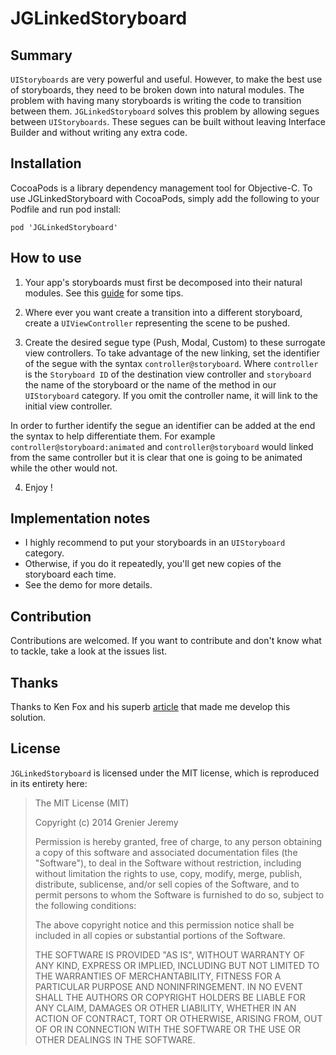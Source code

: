 JGLinkedStoryboard
==================

## Summary

`UIStoryboards` are very powerful and useful. However, to make the best use of storyboards, they need to be broken down into natural modules. The problem with having many storyboards is writing the code to transition between them. `JGLinkedStoryboard` solves this problem by allowing segues between `UIStoryboards`. These segues can be built without leaving Interface Builder and without writing any extra code.

## Installation

CocoaPods is a library dependency management tool for Objective-C. To use JGLinkedStoryboard with CocoaPods, simply add the following to your Podfile and run pod install:

	pod 'JGLinkedStoryboard'


## How to use

1. Your app's storyboards must first be decomposed into their natural modules. See this [guide][1] for some tips.

2. Where ever you want create a transition into a different storyboard, create a `UIViewController` representing the scene to be pushed.

3. Create the desired segue type (Push, Modal, Custom) to these surrogate view controllers. To take advantage of the new linking, set the identifier of the segue with the syntax `controller@storyboard`. Where `controller` is the `Storyboard ID` of the destination view controller and `storyboard` the name of the storyboard or the name of the method in our `UIStoryboard` category. If you omit the controller name, it will link to the initial view controller.

In order to further identify the segue an identifier can be added at the end the syntax to help differentiate them. For example `controller@storyboard:animated` and `controller@storyboard` would linked from the same controller but it is clear that one is going to be animated while the other would not. 

4. Enjoy !


## Implementation notes

* I highly recommend to put your storyboards in an `UIStoryboard` category.
* Otherwise, if you do it repeatedly, you'll get new copies of the storyboard each time.
* See the demo for more details.


## Contribution

Contributions are welcomed. If you want to contribute and don't know what to tackle, take a look at the issues list.

## Thanks
Thanks to Ken Fox and his superb [article][2] that made me develop this solution.

## License

`JGLinkedStoryboard` is licensed under the MIT license, which is reproduced in its entirety here:

>The MIT License (MIT)
>
>Copyright (c) 2014 Grenier Jeremy
>
>Permission is hereby granted, free of charge, to any person obtaining a copy
>of this software and associated documentation files (the "Software"), to deal
>in the Software without restriction, including without limitation the rights
>to use, copy, modify, merge, publish, distribute, sublicense, and/or sell
>copies of the Software, and to permit persons to whom the Software is
>furnished to do so, subject to the following conditions:
>
>The above copyright notice and this permission notice shall be included in all
>copies or substantial portions of the Software.
>
>THE SOFTWARE IS PROVIDED "AS IS", WITHOUT WARRANTY OF ANY KIND, EXPRESS OR
>IMPLIED, INCLUDING BUT NOT LIMITED TO THE WARRANTIES OF MERCHANTABILITY,
>FITNESS FOR A PARTICULAR PURPOSE AND NONINFRINGEMENT. IN NO EVENT SHALL THE
>AUTHORS OR COPYRIGHT HOLDERS BE LIABLE FOR ANY CLAIM, DAMAGES OR OTHER
>LIABILITY, WHETHER IN AN ACTION OF CONTRACT, TORT OR OTHERWISE, ARISING FROM,
>OUT OF OR IN CONNECTION WITH THE SOFTWARE OR THE USE OR OTHER DEALINGS IN THE
>SOFTWARE.

  [1]: http://robsprogramknowledge.blogspot.com/2012/01/uistoryboard-best-practices.html
  [2]: http://spin.atomicobject.com/2014/03/06/multiple-ios-storyboards/
